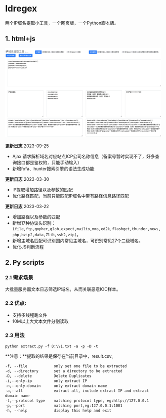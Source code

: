 # Idregex

两个IP域名提取小工具，一个网页版，一个Python脚本版。

## 1. html+js

![image-20220302104848841](./img1.png)

**更新日志** 2023-09-25

- Ajax 请求解析域名对应站点ICP公司名称信息（备案号暂时实现不了，好多查询接口都是鉴权的，只能手动输入）
- 新增fofa、hunter搜索引擎的语法生成功能

**更新日志** 2023-03-30

- IP提取增加路径以及参数的匹配
- 优化路径匹配，当前只能匹配IP域名中带有路径信息路径匹配

**更新日志** 2023-03-22

- 增加路径以及参数的匹配
- 新增17种协议头识别：`(file,ftp,gopher,glob,expect,mailto,mms,ed2k,flashget,thunder,news,php,bzip2,data,Zlib,ssh2,zip)`。
- 新增主域名匹配可识别国内常见主域名，可识别常见27个二级域名。
- 优化JS判断流程



## 2. Py scripts

### 2.1 需求场景

大批量服务器文本日志筛选IP域名，从而关联恶意IOC样本。

### 2.2 优点:

- 支持多线程跑文件
- 10M以上大文本文件分割读取

### 2.3 用法

```shell
python extract.py -f D:\\1.txt -a -p -D -t
```

**注意：**提取的结果是保存在当前目录中，result.csv。

```shell
-f, --file            only set one file to be extracted
-d, --directory       set a directory to be extracted
-D, --delete          Delete Duplicates 
-i,--only-ip          only extract IP
-n,--only-domain      only extract domain name
-a,--all              extract all, include extract IP and extract domain name
-t,--protocol type    matching protocol type, eg:http://127.0.0.1 
-p,--port             matching port,eg:127.0.0.1:1001
-h, --help            display this help and exit
```

